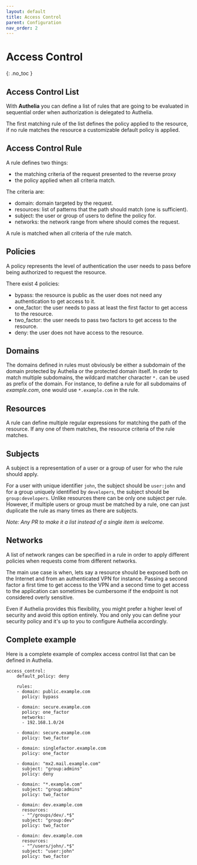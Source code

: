 ```yaml
---
layout: default
title: Access Control
parent: Configuration
nav_order: 2
---
```


# Access Control
{: .no_toc }

## Access Control List

With **Authelia** you can define a list of rules that are going to be evaluated in
sequential order when authorization is delegated to Authelia.

The first matching rule of the list defines the policy applied to the resource, if
no rule matches the resource a customizable default policy is applied.


## Access Control Rule

A rule defines two things:

* the matching criteria of the request presented to the reverse proxy
* the policy applied when all criteria match.

The criteria are:

* domain: domain targeted by the request.
* resources: list of patterns that the path should match (one is sufficient).
* subject: the user or group of users to define the policy for.
* networks: the network range from where should comes the request.

A rule is matched when all criteria of the rule match.


## Policies

A policy represents the level of authentication the user needs to pass before
being authorized to request the resource.

There exist 4 policies:

* bypass: the resource is public as the user does not need any authentication to
get access to it.
* one_factor: the user needs to pass at least the first factor to get access to
the resource.
* two_factor: the user needs to pass two factors to get access to the resource.
* deny: the user does not have access to the resource.

## Domains

The domains defined in rules must obviously be either a subdomain of the domain
protected by Authelia or the protected domain itself. In order to match multiple
subdomains, the wildcard matcher character `*.` can be used as prefix of the domain.
For instance, to define a rule for all subdomains of *example.com*, one would use
`*.example.com` in the rule.

## Resources

A rule can define multiple regular expressions for matching the path of the resource. If
any one of them matches, the resource criteria of the rule matches.


## Subjects

A subject is a representation of a user or a group of user for who the rule should apply.

For a user with unique identifier `john`, the subject should be `user:john` and for a group
uniquely identified by `developers`, the subject should be `group:developers`. Unlike resources
there can be only one subject per rule. However, if multiple users or group must be matched by
a rule, one can just duplicate the rule as many times as there are subjects.

*Note: Any PR to make it a list instead of a single item is welcome.*

## Networks

A list of network ranges can be specified in a rule in order to apply different policies when
requests come from different networks.

The main use case is when, lets say a resource should be exposed both on the Internet and from an
authenticated VPN for instance. Passing a second factor a first time to get access to the VPN and
a second time to get access to the application can sometimes be cumbersome if the endpoint is not
considered overly sensitive.

Even if Authelia provides this flexibility, you might prefer a higher level of security and avoid
this option entirely. You and only you can define your security policy and it's up to you to
configure Authelia accordingly.


## Complete example

Here is a complete example of complex access control list that can be defined in Authelia.

    access_control:
        default_policy: deny

        rules:
        - domain: public.example.com
          policy: bypass

        - domain: secure.example.com
          policy: one_factor
          networks:
          - 192.168.1.0/24
      
        - domain: secure.example.com
          policy: two_factor

        - domain: singlefactor.example.com
          policy: one_factor

        - domain: "mx2.mail.example.com"
          subject: "group:admins"
          policy: deny
        
        - domain: "*.example.com"
          subject: "group:admins"
          policy: two_factor

        - domain: dev.example.com
          resources:
          - "^/groups/dev/.*$"
          subject: "group:dev"
          policy: two_factor

        - domain: dev.example.com
          resources:
          - "^/users/john/.*$"
          subject: "user:john"
          policy: two_factor